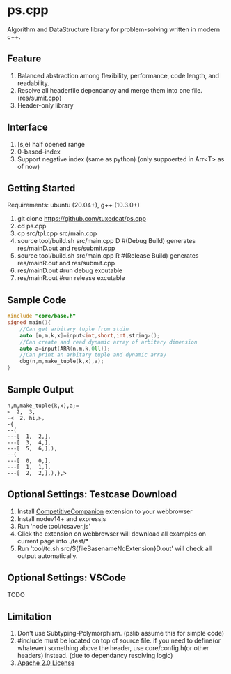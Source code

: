 # ps.cpp
Algorithm and DataStructure library for problem-solving written in modern c++.

## Feature
  1. Balanced abstraction among flexibility, performance, code length, and readability.
  2. Resolve all headerfile dependancy and merge them into one file. (res/sumit.cpp)
  3. Header-only library

## Interface
  1. [s,e) half opened range
  2. 0-based-index
  3. Support negative index (same as python) (only suppoerted in Arr&lt;T&gt; as of now)

## Getting Started
  Requirements: ubuntu (20.04+), g++ (10.3.0+)
  1. git clone https://github.com/tuxedcat/ps.cpp
  2. cd ps.cpp
  3. cp src/tpl.cpp src/main.cpp
  4. source tool/build.sh src/main.cpp D #(Debug Build) generates res/mainD.out and res/submit.cpp
  5. source tool/build.sh src/main.cpp R #(Release Build) generates res/mainR.out and res/submit.cpp
  6. res/mainD.out #run debug excutable
  7. res/mainR.out #run release excutable

## Sample Code
``` cpp
#include "core/base.h"
signed main(){
	//Can get arbitary tuple from stdin
	auto [n,m,k,x]=input<int,short,int,string>();
	//Can create and read dynamic array of arbitary dimension
	auto a=input(ARR(n,m,k,0ll));
	//Can print an arbitary tuple and dynamic array
	dbg(n,m,make_tuple(k,x),a);
}
```
## Sample Output
```
n,m,make_tuple(k,x),a;=
<  2,  3,
-<  2, hi,>,
-{
--(
---[  1,  2,],
---[  3,  4,],
---[  5,  6,],),
--(
---[  0,  0,],
---[  1,  1,],
---[  2,  2,],),},>
```

## Optional Settings: Testcase Download  
  1. Install <a href="https://addons.mozilla.org/en-US/firefox/addon/competitive-companion">CompetitiveCompanion</a> extension to your webbrowser  
  2. Install nodev14+ and expressjs
  3. Run 'node tool/tcsaver.js'
  4. Click the extension on webbrowser will download all examples on current page into ./test/*
  5. Run 'tool/tc.sh src/${fileBasenameNoExtension}D.out' will check all output automatically.

## Optional Settings: VSCode  
  TODO

## Limitation
  1. Don't use Subtyping-Polymorphism. (pslib assume this for simple code)
  2. #include must be located on top of source file. if you need to define(or whatever) something above the header, use core/config.h(or other headers) instead. (due to dependancy resolving logic)
  3. <a href="https://www.apache.org/licenses/LICENSE-2.0">Apache 2.0 License</a>
